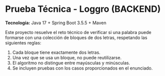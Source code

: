 # Prueba Técnica - Loggro  (BACKEND)
**Tecnología:** Java 17 + Spring Boot 3.5.5 + Maven  

Este proyecto resuelve el reto técnico de verificar si una palabra puede formarse con una colección de bloques de dos letras, respetando las siguientes reglas:

1. Cada bloque tiene exactamente dos letras.  
2. Una vez que se usa un bloque, no puede reutilizarse.  
3. El algoritmo no distingue entre mayúsculas y minúsculas.  
4. Se incluyen pruebas con los casos proporcionados en el enunciado. 
